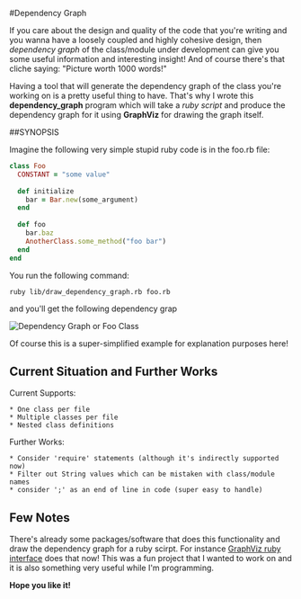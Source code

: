 #Dependency Graph

If you care about the design and quality of the code that you're writing and you wanna have a loosely coupled and highly cohesive design, then *dependency graph* of the class/module under development can give you some useful information and interesting insight! And of course there's that cliche saying: "Picture worth 1000 words!"

Having a tool that will generate the dependency graph of the class you're working on is a pretty useful thing to have. That's why I wrote this **dependency_graph** program which will take a *ruby script* and produce the dependency graph for it using **GraphViz** for drawing the graph itself.

##SYNOPSIS

Imagine the following very simple stupid ruby code is in the foo.rb file:

```ruby
class Foo
  CONSTANT = "some value"
	
  def initialize
	bar = Bar.new(some_argument)
  end
	
  def foo
	bar.baz
	AnotherClass.some_method("foo bar")
  end
end
```

You run the following command:

```
ruby lib/draw_dependency_graph.rb foo.rb
```

and you'll get the following dependency grap

![Dependency Graph or Foo Class](https://dl.dropboxusercontent.com/u/100502983/dependency_graph_pics/sample_dependency_graph.png)

Of course this is a super-simplified example for explanation purposes here!

## Current Situation and Further Works

Current Supports:

	* One class per file
	* Multiple classes per file
	* Nested class definitions
	
Further Works:

	* Consider 'require' statements (although it's indirectly supported now)
	* Filter out String values which can be mistaken with class/module names
	* consider ';' as an end of line in code (super easy to handle)
	
	
## Few Notes

There's already some packages/software that does this functionality and draw the dependency graph for a ruby scirpt. For instance [GraphViz ruby interface](https://github.com/glejeune/Ruby-Graphviz/) does that now! This was a fun project that I wanted to work on and it is also something very useful while I'm programming.

**Hope you like it!**
